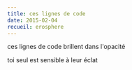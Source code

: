 ```yaml
---
title: ces lignes de code
date: 2015-02-04
recueil: erosphere
---
```


ces lignes de code
brillent dans l'opacité

toi seul est sensible à leur éclat
